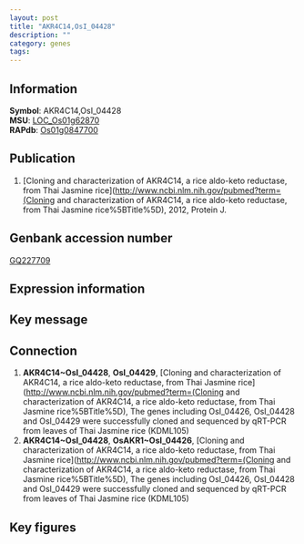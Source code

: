 ```yaml
---
layout: post
title: "AKR4C14,OsI_04428"
description: ""
category: genes
tags: 
---
```


## Information
__Symbol__: AKR4C14,OsI_04428  
__MSU__: [LOC_Os01g62870](http://rice.plantbiology.msu.edu/cgi-bin/ORF_infopage.cgi?orf=LOC_Os01g62870)  
__RAPdb__: [Os01g0847700](http://rapdb.dna.affrc.go.jp/viewer/gbrowse_details/irgsp1?name=Os01g0847700)  

## Publication
1. [Cloning and characterization of AKR4C14, a rice aldo-keto reductase, from Thai Jasmine rice](http://www.ncbi.nlm.nih.gov/pubmed?term=(Cloning and characterization of AKR4C14, a rice aldo-keto reductase, from Thai Jasmine rice%5BTitle%5D), 2012, Protein J.

## Genbank accession number
[GQ227709](http://www.ncbi.nlm.nih.gov/nuccore/GQ227709)

## Expression information

## Key message

## Connection
1. __AKR4C14~OsI_04428__, __OsI_04429__, [Cloning and characterization of AKR4C14, a rice aldo-keto reductase, from Thai Jasmine rice](http://www.ncbi.nlm.nih.gov/pubmed?term=(Cloning and characterization of AKR4C14, a rice aldo-keto reductase, from Thai Jasmine rice%5BTitle%5D),  The genes including OsI_04426, OsI_04428 and OsI_04429 were successfully cloned and sequenced by qRT-PCR from leaves of Thai Jasmine rice (KDML105)
2. __AKR4C14~OsI_04428__, __OsAKR1~OsI_04426__, [Cloning and characterization of AKR4C14, a rice aldo-keto reductase, from Thai Jasmine rice](http://www.ncbi.nlm.nih.gov/pubmed?term=(Cloning and characterization of AKR4C14, a rice aldo-keto reductase, from Thai Jasmine rice%5BTitle%5D),  The genes including OsI_04426, OsI_04428 and OsI_04429 were successfully cloned and sequenced by qRT-PCR from leaves of Thai Jasmine rice (KDML105)

## Key figures


